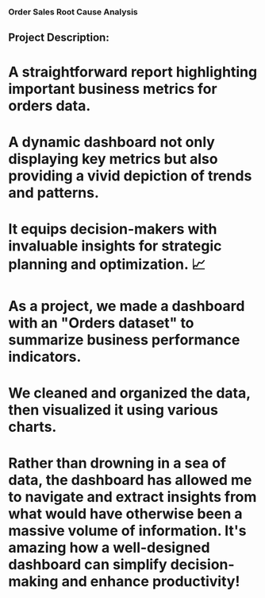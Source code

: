 ### Order Sales Root Cause Analysis
## Project Description:
# A straightforward report highlighting important business metrics for orders data.

# A dynamic dashboard not only displaying key metrics but also providing a vivid depiction of trends and patterns.
# It equips decision-makers with invaluable insights for strategic planning and optimization. 📈
# As a project, we made a dashboard with an "Orders dataset" to summarize business performance indicators. 
# We cleaned and organized the data, then visualized it using various charts.

# Rather than drowning in a sea of data, the dashboard has allowed me to navigate and extract insights from what would have otherwise been a massive volume of information. It's amazing how a well-designed dashboard can simplify decision-making and enhance productivity!




